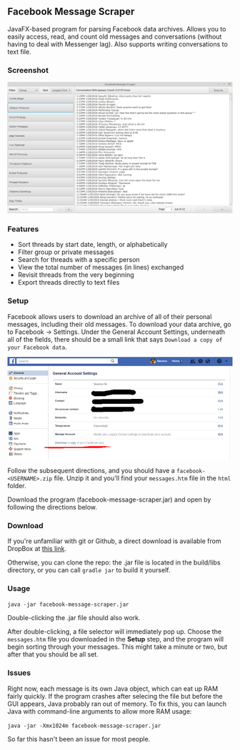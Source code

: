 ## Facebook Message Scraper

JavaFX-based program for parsing Facebook data archives. Allows you to easily access, read,
and count old messages and conversations (without having to deal with Messenger lag). Also
supports writing conversations to text file.

### Screenshot

![Screenshot of GUI](screenshot.png)

### Features

- Sort threads by start date, length, or alphabetically
- Filter group or private messages
- Search for threads with a specific person
- View the total number of messages (in lines) exchanged
- Revisit threads from the very beginning
- Export threads directly to text files

### Setup

Facebook allows users to download an archive of all of their
personal messages, including their old messages. To download
your data archive, go to Facebook -> Settings. Under the
General Account Settings, underneath all of the fields, there
should be a small link that says `Download a copy of your Facebook data`.

![Screenshot of Facebook settings](settings.png)

Follow the subsequent directions, and you should have a
`facebook-<USERNAME>.zip` file. Unzip it and you'll find your
`messages.htm` file in the `html` folder.

Download the program (facebook-message-scraper.jar) and open by following the
directions below.

### Download

If you're unfamiliar with git or Github, a direct download is
available from DropBox at [this link](https://www.dropbox.com/s/mttd8ryh7wjji8m/facebook-message-scraper.jar?dl=0).

Otherwise, you can clone the repo: the .jar file is located in the build/libs directory,
or you can call `gradle jar` to build it yourself.

### Usage

`java -jar facebook-message-scraper.jar`

Double-clicking the .jar file should also work.

After double-clicking, a file selector will immediately pop up. Choose
the `messages.htm` file you downloaded in the **Setup** step, and the
program will begin sorting through your messages. This might take
a minute or two, but after that you should be all set.

### Issues

Right now, each message is its own Java object, which can eat up RAM
fairly quickly. If the program crashes after selecing the file but
before the GUI appears, Java probably ran out of memory. To fix this,
you can launch Java with command-line arguments to allow more RAM usage:

`java -jar -Xmx1024m facebook-message-scraper.jar`

So far this hasn't been an issue for most people.
